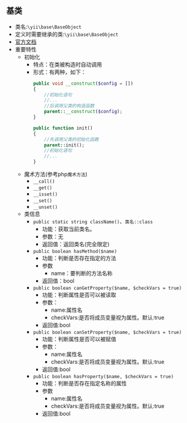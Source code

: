 ## 基类
* 类名:`\yii\base\BaseObject`
* 定义时需要继承的类:`\yii\base\BaseObject`
* [官方文档](https://www.yiichina.com/doc/api/2.0/yii-base-baseobject) 
* 重要特性  
    * 初始化
        * 特点：在类被构造时自动调用
        * 形式：有两种，如下：
            ```php
            public void __construct($config = [])
            {
                //初始化语句
                //...
                //后调用父类的构造函数
                parent::__construct($config);
            }
            ```
            ```php
            public function init()
            {
                //先调用父类的初始化函数 
                parent::init();
                //初始化语句
                //...
            }
            ```
    * 魔术方法(参考php`魔术方法`) 
        * `__call()`
        * `__get()`
        * `__isset()`
        * `__set()`
        * `__unset()`
    * 类信息
        * `public static string className()`、`类名::class`
            * 功能：获取当前类名。
            * 参数：无
            * 返回值：返回类名(完全限定)
        * `public boolean hasMethod($name)`
            * 功能：判断是否存在指定的方法
            * 参数
                * name：要判断的方法名称
            * 返回值：bool
        * `public boolean canGetProperty($name, $checkVars = true)`
            * 功能：判断属性是否可以被读取
            * 参数：
                * name:属性名
                * checkVars:是否将成员变量视为属性。默认:true
            * 返回值:bool
        * `public boolean canSetProperty($name, $checkVars = true)`
            * 功能：判断属性是否可以被赋值
            * 参数：
                * name:属性名
                * checkVars:是否将成员变量视为属性。默认:true
            * 返回值:bool
        * `public boolean hasProperty($name, $checkVars = true)`
            * 功能：判断是否存在指定名称的属性
            * 参数
                * name:属性名
                * checkVars:是否将成员变量视为属性。默认:true
            * 返回值:bool
